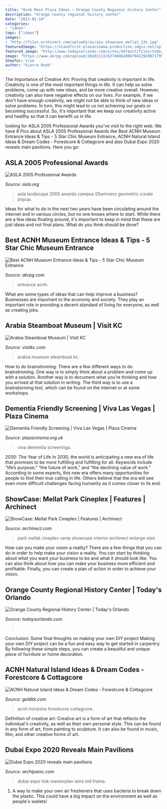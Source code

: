 ```yaml
---
title: "Acnh Main Plaza Ideas ~ Orange County Regional History Center"
description: "Orange county regional history center"
date: "2023-01-14"
categories:
- "ideas"
tags: ["ideas"]
images:
- "http://files.archinect.com/uploads/ai/aiu_showcase_mellat_13x.jpg"
featuredImage: "https://standfirst-plazacinema-production.imgix.net/uploads/2019/06/JUNE-19-Viva-Las-Vegas-1.jpg?auto=compress"
featured_image: "http://www.todaysorlando.com/sites/default/files/todo/img/orange_exhibit_orlando_florida_history.jpg"
image: "https://www.akrpg.com/upload/20201113/6374086289679422929071795.png"
ShowToc: true
author: "Kiarra Roob"
---
```



The Importance of Creative Art: Proving that creativity is important in life.
Creativity is one of the most important things in life. It can help us solve problems, come up with new ideas, and be more creative overall. However, creativity can also have negative effects on our lives. For example, if we don't have enough creativity, we might not be able to think of new ideas or solve problems. In turn, this might lead to us not achieving our goals or becoming successful. So, it's important that we keep our creativity active and healthy so that it can benefit us in life.

	

		
looking for ASLA 2005 Professional Awards you've visit to the right web. We have 8 Pics about ASLA 2005 Professional Awards like Best ACNH Museum Entrance Ideas &amp; Tips - 5 Star Chic Museum Entrance, ACNH Natural Island Ideas &amp; Dream Codes - Forestcore &amp; Cottagcore and also Dubai Expo 2020 reveals main pavilions. Here you go:
		
    
## ASLA 2005 Professional Awards

<img loading=lazy src="https://www.asla.org/awards/2005/05winners/images/popup/039-04.jpg" onerror="this.onerror=null;this.src='https://tse3.mm.bing.net/th?id=OIP.4nsafbXkzoJLkWZAhRmmIAHaLH&amp;pid=15.1';" alt="ASLA 2005 Professional Awards">

_Source: asla.org_

>asla landscape 2005 awards campus 05winners geometric create popup. 

	

Ideas for what to do in the next two years have been circulating around the internet and in various circles, but no one knows where to start. While there are a few ideas floating around, it's important to keep in mind that these are just ideas and not final plans. What do you think should be done?

    
## Best ACNH Museum Entrance Ideas &amp; Tips - 5 Star Chic Museum Entrance

<img loading=lazy src="https://www.akrpg.com/upload/20201113/6374086289679422929071795.png" onerror="this.onerror=null;this.src='https://tse2.mm.bing.net/th?id=OIP.N5MB8oBajo1PdNOcH4JkzgHaD1&amp;pid=15.1';" alt="Best ACNH Museum Entrance Ideas &amp; Tips - 5 Star Chic Museum Entrance">

_Source: akrpg.com_

>entrance acnh. 

	

What are some types of ideas that can help improve a business?
Businesses are important to the economy and society. They play an important role in providing a decent standard of living for everyone, as well as creating jobs.

    
## Arabia Steamboat Museum | Visit KC

<img loading=lazy src="https://visitkcd8.s3.us-west-2.amazonaws.com/s3fs-public/styles/slider_850x400_/public/6e9dcdae-33bd-4ddf-9271-c1dcaa50073c.jpg?itok=ADMFZ8j4" onerror="this.onerror=null;this.src='https://tse4.mm.bing.net/th?id=OIP.wWA3-V2-IaiIxKuv7Y7xzAHaDf&amp;pid=15.1';" alt="Arabia Steamboat Museum | Visit KC">

_Source: visitkc.com_

>arabia museum steamboat kc. 

	

How to do brainstroming:
There are a few different ways to do brainstroming. One way is to simply think about a problem and come up with a solution. Another way is to document what you're thinking and how you arrived at that solution in writing. The third way is to use a brainstorming tool, which can be found on the internet or at some workshops.

    
## Dementia Friendly Screening | Viva Las Vegas | Plaza Cinema

<img loading=lazy src="https://standfirst-plazacinema-production.imgix.net/uploads/2019/06/JUNE-19-Viva-Las-Vegas-1.jpg?auto=compress" onerror="this.onerror=null;this.src='https://tse3.mm.bing.net/th?id=OIP.mTeWJESjiLZfdknC10mtqgHaKe&amp;pid=15.1';" alt="Dementia Friendly Screening | Viva Las Vegas | Plaza Cinema">

_Source: plazacinema.org.uk_

>viva dementia screenings. 

	

2030: The Year of Life
In 2030, the world is anticipating a new era of life that promises to be more fulfilling and fulfilling for all. Keywords include “life’s purpose,” “the future of work,” and “the declining value of work.” According to some experts, this new era offers many opportunities for people to find their true calling in life. Others believe that the era will see even more difficult challenges facing humanity as it comes closer to its end.

    
## ShowCase: Mellat Park Cineplex | Features | Archinect

<img loading=lazy src="http://files.archinect.com/uploads/ai/aiu_showcase_mellat_13x.jpg" onerror="this.onerror=null;this.src='https://tse2.mm.bing.net/th?id=OIP.eNCCFoEL7bY8OjxDWSzTjQHaFk&amp;pid=15.1';" alt="ShowCase: Mellat Park Cineplex | Features | Archinect">

_Source: archinect.com_

>park mellat cineplex ramp showcase interior archinect enlarge stair. 

	

How can you make your vision a reality?
There are a few things that you can do in order to help make your vision a reality. You can start by thinking about what you want your business to be and what it should look like. You can also think about how you can make your business more efficient and profitable. Finally, you can create a plan of action in order to achieve your vision.

    
## Orange County Regional History Center | Today&#039;s Orlando

<img loading=lazy src="http://www.todaysorlando.com/sites/default/files/todo/img/orange_exhibit_orlando_florida_history.jpg" onerror="this.onerror=null;this.src='https://tse1.mm.bing.net/th?id=OIP.41R9GadKWuw2MMVtfGDutAHaFA&amp;pid=15.1';" alt="Orange County Regional History Center | Today&#039;s Orlando">

_Source: todaysorlando.com_

>. 

	

Conclusion: Some final thoughts on making your own DIY project
Making your own DIY project can be a fun and easy way to get started in carpentry. By following these simple steps, you can create a beautiful and unique piece of furniture or home decoration.

    
## ACNH Natural Island Ideas &amp; Dream Codes - Forestcore &amp; Cottagcore

<img loading=lazy src="https://www.goldkk.com/upload/20210113/6374613920955906968236756.jpeg" onerror="this.onerror=null;this.src='https://tse3.mm.bing.net/th?id=OIP.jBMNxn0l8XzD2PIBggNpvwHaEK&amp;pid=15.1';" alt="ACNH Natural Island Ideas &amp; Dream Codes - Forestcore &amp; Cottagcore">

_Source: goldkk.com_

>acnh horizons forestcore cottagcore. 

	

Definition of creative art:
Creative art is a form of art that reflects the individual's creativity, as well as their own personal style. This can be found in any form of art, from painting to sculpture. It can also be found in music, film, and other creative forms of art.

    
## Dubai Expo 2020 Reveals Main Pavilions

<img loading=lazy src="http://www.archipanic.com/wp-content/uploads/2016/03/Dubai-Expo-2020-Masterplan.jpg" onerror="this.onerror=null;this.src='https://tse3.mm.bing.net/th?id=OIP.XiQbsko3EdQHRcSe9uNCaQHaEF&amp;pid=15.1';" alt="Dubai Expo 2020 reveals main pavilions">

_Source: archipanic.com_

>dubai expo hok masterplan wins bid frame. 

	

1. A way to make your own air fresheners that uses bacteria to break down the plastic. This could have a big impact on the environment as well as people's wallets! 

